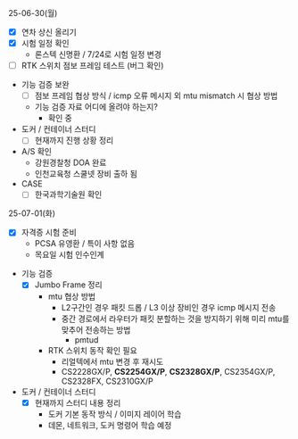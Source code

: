 25-06-30(월)
- [x] 연차 상신 올리기
- [x] 시험 일정 확인
	- 론스텍 신명환 / 7/24로 시험 일정 변경
- [ ] RTK 스위치 점보 프레임 테스트 (버그 확인)
- 기능 검증 보완
	- [ ] 점보 프레임 협상 방식 / icmp 오류 메시지 외 mtu mismatch 시 협상 방법
	- 기능 검증 자료 어디에 올려야 하는지?
		- 확인 중
- 도커 / 컨테이너 스터디
	- [ ] 현재까지 진행 상황 정리
- A/S 확인
	- 강원경찰청 DOA 완료
	- 인천교육청 스쿨넷 장비 출하 됨
- CASE
	- [ ] 한국과학기술원 확인

25-07-01(화)
- [x] 자격증 시험 준비
	- PCSA 유영환 / 특이 사항 없음
	- 목요일 시험 인수인계
- 기능 검증
	- [x] Jumbo Frame 정리
		- mtu 협상 방법
			- L2구간인 경우 패킷 드롭 / L3 이상 장비인 경우 icmp 메시지 전송
			- 중간 경로에서 라우터가 패킷 분할하는 것을 방지하기 위해 미리 mtu를 맞추어 전송하는 방법
				- pmtud
		- RTK 스위치 동작 확인 필요
			- 리얼텍에서 mtu 변경 후 재시도
			- CS2228GX/P, **CS2254GX/P**, **CS2328GX/P**, CS2354GX/P, CS2328FX, CS2310GX/P
- 도커 / 컨테이너 스터디
	- [x] 현재까지 스터디 내용 정리
		- 도커 기본 동작 방식 / 이미지 레이어 학습
		- 데몬, 네트워크, 도커 명령어 학습 예정